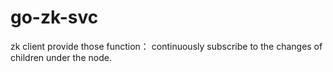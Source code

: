 # go-zk-svc
zk client provide those function：
continuously subscribe to the changes of children under the node.

